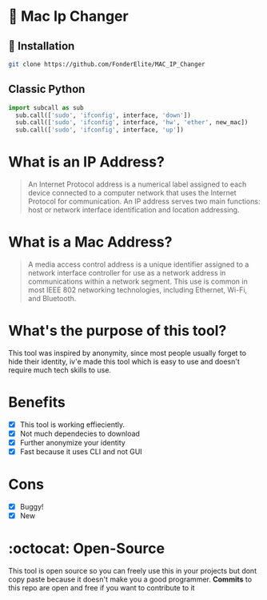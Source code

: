 # 🧅 Mac Ip Changer
## 🔧 Installation
```bash
git clone https://github.com/FonderElite/MAC_IP_Changer
```
## Classic Python
```py
import subcall as sub
  sub.call(['sudo', 'ifconfig', interface, 'down'])
  sub.call(['sudo', 'ifconfig', interface, 'hw', 'ether', new_mac])
  sub.call(['sudo', 'ifconfig', interface, 'up'])
```

 # What is an IP Address?
 > An Internet Protocol address is a numerical label assigned to each device connected to a computer network that uses the Internet Protocol for communication. An IP address serves two main functions: host or network interface identification and location addressing. 
 
 # What is a Mac Address?
 > A media access control address is a unique identifier assigned to a network interface controller for use as a network address in communications within a network segment. This use is common in most IEEE 802 networking technologies, including Ethernet, Wi-Fi, and Bluetooth.
 
 # What's the purpose of this tool?
 This tool was inspired by anonymity, since most people usually forget to hide their identity, iv'e made this
 tool which is easy to use and doesn't require much tech skills to use.
 
 # Benefits
- [x] This tool is working effieciently.
- [x] Not much dependecies to download
- [x] Further anonymize your identity 
- [x] Fast because it uses CLI and not GUI

# Cons
- [x] Buggy!
- [x] New

# :octocat: Open-Source
This tool is open source so you can freely use this in your projects but dont copy paste because
it doesn't make you a good programmer.
**Commits** to this repo are open and free if you want to contribute to it





